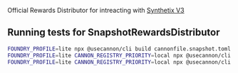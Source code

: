 Official Rewards Distributor for intreacting with [Synthetix V3](https://docs.synthetix.io/v/v3/for-liquidity-pool-managers/rewards-distributors)

## Running tests for SnapshotRewardsDistributor

```sh
FOUNDRY_PROFILE=lite npx @usecannon/cli build cannonfile.snapshot.toml
FOUNDRY_PROFILE=lite CANNON_REGISTRY_PRIORITY=local npx @usecannon/cli build cannonfile.snapshot.test.toml
FOUNDRY_PROFILE=lite CANNON_REGISTRY_PRIORITY=local npx @usecannon/cli test cannonfile.snapshot.test.toml
```

